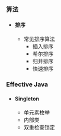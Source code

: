 ### 算法

* #### 排序

  * 常见排序算法
    * 插入排序
    * 希尔排序
    * 归并排序
    * 快速排序

### Effective Java

* #### Singleton

  * 单元素枚举
  * 内部类
  * 双重检查锁定

